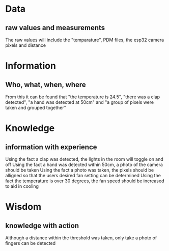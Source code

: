 # Data
## raw values and measurements
The raw values will include the "temparature", PDM files, the esp32 camera pixels and distance

# Information
## Who, what, when, where
From this it can be found that "the temperature is 24.5", "there was a clap detected", "a hand was detected at 50cm" and "a group of pixels were taken and grouped together"

# Knowledge
## information with experience
Using the fact a clap was detected, the lights in the room will toggle on and off
Using the fact a hand was detected within 50cm, a photo of the camera should be taken
Using the fact a photo was taken, the pixels should be alligned so that the users desired fan setting can be determined
Using the fact the temperature is over 30 degrees, the fan speed should be increased to aid in cooling

# Wisdom
## knowledge with action
Although a distance within the threshold was taken, only take a photo of fingers can be detected